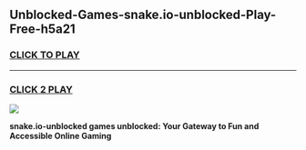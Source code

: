 
## Unblocked-Games-snake.io-unblocked-Play-Free-h5a21
<h3>
<a href="https://premium76.site?title=snake.io-unblocked&ref=10A">CLICK TO PLAY</a></h3>
<hr>

<h3>
<a href="https://premium76.site?title=snake.io-unblocked&ref=10A">CLICK 2 PLAY</a>
  
</h3>

<a href="https://premium76.site?title=snake.io-unblocked&ref=10A"><img src="https://clearcache.store/games.png"></a>


**snake.io-unblocked games unblocked: Your Gateway to Fun and Accessible Online Gaming**
